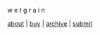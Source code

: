 w e t  g r a i n

[about](about.md)  |  [buy](buy.md)  |  [archive](archive.md)  |  [submit](submit.md)


